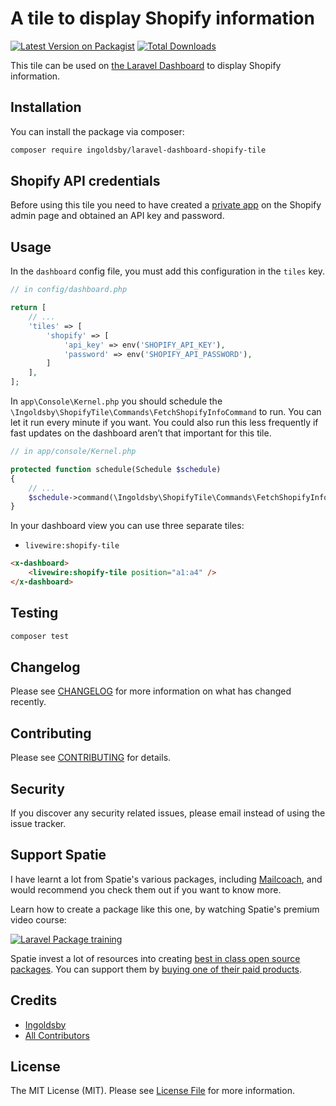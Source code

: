 # A tile to display Shopify information

[![Latest Version on Packagist](https://img.shields.io/packagist/v/ingoldsby/laravel-dashboard-shopify-tile.svg?style=flat-square)](https://packagist.org/packages/ingoldsby/laravel-dashboard-shopify-tile)
[![Total Downloads](https://img.shields.io/packagist/dt/ingoldsby/laravel-dashboard-shopify-tile.svg?style=flat-square)](https://packagist.org/packages/ingoldsby/laravel-dashboard-shopify-tile)

This tile can be used on [the Laravel Dashboard](https://docs.spatie.be/laravel-dashboard) to display Shopify information.

## Installation

You can install the package via composer:

```bash
composer require ingoldsby/laravel-dashboard-shopify-tile
```

## Shopify API credentials

Before using this tile you need to have created a [private app](https://help.shopify.com/en/manual/apps/private-apps) on the Shopify admin page and obtained an API key and password.

## Usage

In the `dashboard` config file, you must add this configuration in the `tiles` key.

```php
// in config/dashboard.php

return [
    // ...
    'tiles' => [
        'shopify' => [
            'api_key' => env('SHOPIFY_API_KEY'),
            'password' => env('SHOPIFY_API_PASSWORD'),
        ]
    ],
];
```

In `app\Console\Kernel.php` you should schedule the `\Ingoldsby\ShopifyTile\Commands\FetchShopifyInfoCommand` to run. You can let it run every minute if you want. You could also run this less frequently if fast updates on the dashboard aren’t that important for this tile.

```php
// in app/console/Kernel.php

protected function schedule(Schedule $schedule)
{
    // ...
    $schedule->command(\Ingoldsby\ShopifyTile\Commands\FetchShopifyInfoCommand::class)->everyMinute();
}
```

In your dashboard view you can use three separate tiles:
* `livewire:shopify-tile`

```html
<x-dashboard>
    <livewire:shopify-tile position="a1:a4" />
</x-dashboard>
```

## Testing

``` bash
composer test
```

## Changelog

Please see [CHANGELOG](CHANGELOG.md) for more information on what has changed recently.

## Contributing

Please see [CONTRIBUTING](CONTRIBUTING.md) for details.

## Security

If you discover any security related issues, please email instead of using the issue tracker.

## Support Spatie

I have learnt a lot from Spatie's various packages, including [Mailcoach](https://mailcoach.app), and would recommend you check them out if you want to know more.

Learn how to create a package like this one, by watching Spatie's premium video course:

[![Laravel Package training](https://spatie.be/github/package-training.jpg)](https://laravelpackage.training)

Spatie invest a lot of resources into creating [best in class open source packages](https://spatie.be/open-source). You can support them by [buying one of their paid products](https://spatie.be/open-source/support-us).

## Credits

- [Ingoldsby](https://github.com/ingoldsby)
- [All Contributors](../../contributors)

## License

The MIT License (MIT). Please see [License File](LICENSE.md) for more information.